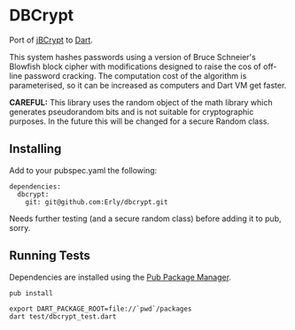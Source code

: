 DBCrypt
===================

Port of [jBCrypt][jbc] to [Dart][d].

This system hashes passwords using a version of Bruce Schneier's Blowfish block 
cipher with modifications designed to raise the cos of off-line password cracking. 
The computation cost of the algorithm is parameterised, so it can be increased 
as computers and Dart VM get faster.

**CAREFUL:** This library uses the random object of the math library which generates 
pseudorandom bits and is not suitable for cryptographic purposes. In the future this 
will be changed for a secure Random class.  

Installing
-------------

Add to your pubspec.yaml the following:

	dependencies:
	  dbcrypt:
	    git: git@github.com:Erly/dbcrypt.git
	    
Needs further testing (and a secure random class) before adding it to pub, sorry.

Running Tests
-------------

Dependencies are installed using the [Pub Package Manager][pub].

    pub install
    
    export DART_PACKAGE_ROOT=file://`pwd`/packages
    dart test/dbcrypt_test.dart


[jbc]: http://www.mindrot.org/projects/jBCrypt/
[d]: http://www.dartlang.org
[pub]: http://www.dartlang.org/docs/pub-package-manager/